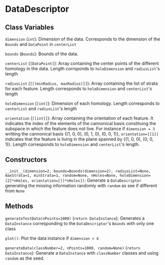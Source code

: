 # DataDescriptor

## Class Variables

`dimension` (`int`): Dimension of the data. Corresponds to the dimension of the `Bounds` and `DataPoint` in `centerList` 

`bounds` (`Bounds`): Bounds of the data. 

`centerList` (`[DataPoint]`): Array containing the center points of the different homology in the data. Length corrsponds to `holeDimension` and `radiusList`'s length

`radiusList` (`[[(minRadius, maxRadius)]]`): Array containing the list of strata for each feature. Length corresponds to `holeDimension` and `centerList`'s length

`holeDimension` (`[int]`): Dimension of each homology. Length corresponds to `centerList` and `radiusList`'s length

`orientation` (`[[int]]`): Array containing the orientation of each feature. It indicates the index of the elements of the cannonical basis constituing the subspace in which the feature does not live. For instance if `dimension = 3` writting the cannonical basis {(1, 0, 0), (0, 1, 0), (0, 0, 1)}, `orientation=[[1]]` indicates that the feature is living in the plane spanned by {(1, 0, 0), (0, 0, 1)}. Length corresponds to `holeDimension` and `centerList`'s length. 


## Constructors

`__init__(dimension=2, bounds=Bounds(dimension=2), radiusList=None, maxStrata=1, minStrata=1, random=None, nHoles=None, holeDimension=[2]*nHoles, orientation=[[]*nHoles])`: Generate a `DataDescriptor` generating the missing information randomly with `random` as see if different from `None`

## Methods

`generateTestData(nPoints=1000)` (`return DataInstance`): Generates a `DataInstance` corresponding to the `DataDescriptor`'s `Bounds`  with only one class

`plot()`: Plot the data instance if `dimension < 4`

`generateData(classNumber=2, nPoints=1000, random=None)` (`return DataInstance`): Generate a `DataInstance` with `classNumber` classes and using `random` as the seed. 
